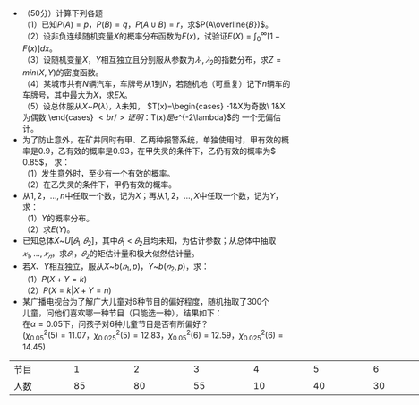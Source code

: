 -  （50分）计算下列各题<br />（1）已知$P(A)=p$，$P(B)=q$，$P(A∪B)=r$，求$P(A\overline{𝐵})$。<br />（2）设非负连续随机变量$X$的概率分布函数为$F(x)$，试验证$E(X)=\int_{0}^{\infty}[1-F(x)]dx$。<br />（3）设随机变量$X$，$Y$相互独立且分别服从参数为$𝜆_1, 𝜆_2$的指数分布，求$Z =min(X,Y)$的密度函数。<br />（4）某城市共有$N$辆汽车，车牌号从$1$到$N$，若随机地（可重复）记下$n$辆车的车牌号，其中最大为$X$，求$EX$。<br />（5）设总体服从$X$~$P(\lambda)$，$\lambda$未知， $T(x)=\begin{cases}
-1&X为奇数\\
1&X为偶数
\end{cases}
$<br />证明：$T(x)$是$e^{-2\lambda}$的 一个无偏估计。 
-  为了防止意外，在矿井同时有甲、乙两种报警系统，单独使用时，甲有效的概率是$0.9$，乙有效的概率是$0.93$，在甲失灵的条件下，乙仍有效的概率为$ 0.85$， 求：<br />（1）发生意外时，至少有一个有效的概率。<br />（2）在乙失灵的条件下，甲仍有效的概率。 
-  从$1,2，…,n$中任取一个数，记为$X$；再从$1,2，…,X$中任取一个数，记为$Y$， 求：<br />（1）$Y$的概率分布。<br />（2）求$E(Y)$。 
-  已知总体$X$~$U[𝜃_1, 𝜃_2]$，其中$𝜃_1 < 𝜃_2$且均未知，为估计参数；从总体中抽取$𝑥_1, … , 𝑥_𝑛$，求$𝜃_1$，$𝜃_2$的矩估计量和极大似然估计量。 
-  若$X$、$Y$相互独立，服从$X$~$b(𝑛_1, p)$，$Y$~$b(𝑛_2, p)$，求：<br />（1）$P(X + Y = k)$<br />（2）$P(X = k|X + Y = n)$ 
-  某广播电视台为了解广大儿童对$6$种节目的偏好程度，随机抽取了$300$个<br />儿童，问他们喜欢哪一种节目（只能选一种），结果如下： <br />在$α = 0.05$下，问孩子对$6$种儿童节目是否有所偏好？<br />$(\chi_{0.05}^2(5) = 11.07，\chi_{0.025}^2(5) = 12.83，\chi_{0.05}^2(6) = 12.59，\chi_{0.025}^2(6) = 14.45)$ 
<table data-lake-id="dccd50dd" id="dccd50dd" margin="true" class="lake-table" style="width: 749px"><colgroup><col width="107"><col width="107"><col width="107"><col width="107"><col width="107"><col width="107"><col width="107"></colgroup><tbody><tr data-lake-id="uaa3822b5" id="uaa3822b5"><td data-lake-id="u3c4e0231" id="u3c4e0231">节目
 </td><td data-lake-id="u7269e76a" id="u7269e76a">1
 </td><td data-lake-id="ue8a01a80" id="ue8a01a80">2
 </td><td data-lake-id="uea019936" id="uea019936">3
 </td><td data-lake-id="u052de170" id="u052de170">4
 </td><td data-lake-id="ub7d559f0" id="ub7d559f0">5
 </td><td data-lake-id="u153daab2" id="u153daab2">6
 </td></tr><tr data-lake-id="u7e5d5e7b" id="u7e5d5e7b"><td data-lake-id="ua23c9512" id="ua23c9512">人数
 </td><td data-lake-id="ucfd3f2a5" id="ucfd3f2a5">85
 </td><td data-lake-id="ud6bb4afe" id="ud6bb4afe">80
 </td><td data-lake-id="u3659acc5" id="u3659acc5">55
 </td><td data-lake-id="u58858625" id="u58858625">10
 </td><td data-lake-id="uc0066049" id="uc0066049">40
 </td><td data-lake-id="ue7f12f6c" id="ue7f12f6c">30
 </td></tr></tbody></table>